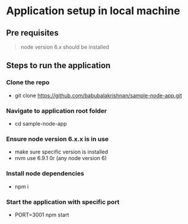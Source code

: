 # Application setup in local machine

## Pre requisites
> node version 6.x should be installed

## Steps to run the application

### Clone the repo
+ git clone https://github.com/babubalakrishnan/sample-node-app.git

### Navigate to application root folder
+ cd sample-node-app

### Ensure node version 6.x.x is in use
+ make sure specific version is installed 
+ nvm use 6.9.1 0r (any node version 6)

### Install node dependencies
+ npm i

### Start the application with specific port
+ PORT=3001 npm start